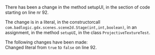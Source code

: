 There has been a change in the method setupUI, in the section of code starting on line nr 92.
  
The change is in a literal, in the constructorcall ```com.badlogic.gdx.scenes.scene2d.Stage(int,int,boolean)```, in an assignment, in the method ```setupUI```, in the class ```ProjectiveTextureTest```.
  
The following changes have been made:  
Changed literal from ```true``` to ```false``` on line 92.  
